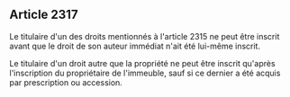Article 2317
----
Le titulaire d'un des droits mentionnés à l'article 2315 ne peut être inscrit
avant que le droit de son auteur immédiat n'ait été lui-même inscrit.

Le titulaire d'un droit autre que la propriété ne peut être inscrit qu'après
l'inscription du propriétaire de l'immeuble, sauf si ce dernier a été acquis par
prescription ou accession.
